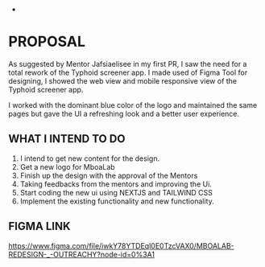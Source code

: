 - 

# PROPOSAL

As suggested by Mentor Jafsiaelisee in my first PR, I saw the need for a total rework of the Typhoid screener app. I made used of Figma Tool for designing, I showed the web view and mobile responsive view of the Typhoid screener app.

I worked with the dominant blue color of the logo and maintained the same pages but gave the UI a refreshing look and a better user experience.

## WHAT I INTEND TO DO

1. I intend to get new content for the design.
2. Get a new logo for MboaLab
3. Finish up the design with the approval of the Mentors
4. Taking feedbacks from the mentors and improving the Ui.
5. Start coding the new ui using NEXTJS and TAILWIND CSS
6. Implement the existing functionality and new functionality.

## FIGMA LINK

https://www.figma.com/file/iwkY78YTDEql0E0TzcVAX0/MBOALAB-REDESIGN-_-OUTREACHY?node-id=0%3A1
